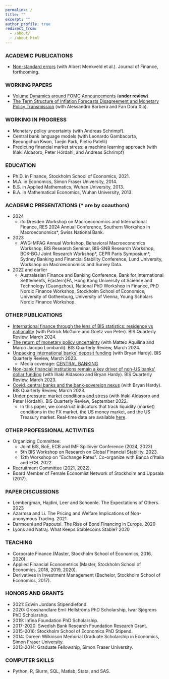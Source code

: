```yaml
---
permalink: /
title: ""
excerpt: ""
author_profile: true
redirect_from: 
  - /about/
  - /about.html
---
```


### ACADEMIC PUBLICATIONS
  * [Non-standard errors](https://papers.ssrn.com/sol3/papers.cfm?abstract_id=3961574) (with Albert Menkveld et al.). Journal of Finance, forthcoming.

### WORKING PAPERS
  * [Volume Dynamics around FOMC Announcements](https://papers.ssrn.com/sol3/papers.cfm?abstract_id=3730543) (**under review**).
  * [The Term Structure of Inflation Forecasts Disagreement and Monetary Policy Transmission](https://papers.ssrn.com/sol3/papers.cfm?abstract_id=4531495) (with Alessandro Barbera and Fan Dora Xia). 

### WORKING IN PROGRESS
  * Monetary policy uncertainty (with Andreas Schrimpf).
  * Central bank language models (with Leonardo Gambacorta, Byeungchun Kwon, Taejin Park, Pietro Patelli)
  * Predicting financial market stress: a machine learning approach (with Iñaki Aldasoro, Peter Hördahl, and Andreas Schrimpf)

### EDUCATION
* Ph.D. in Finance, Stockholm School of Economics, 2021.
* M.A. in Economics, Simon Fraser University, 2014.
* B.S. in Applied Mathematics, Wuhan University, 2013.
* B.A. in Mathematical Economics, Wuhan University, 2013.

### ACADEMIC PRESENTATIONS (* are by coauthors)
* 2024
  - ifo Dresden Workshop on Macroeconomics and International Finance, RES 2024 Annual Conference, Southern Workshop in Macroeconomics*, Swiss National Bank. 
* 2023
  - AWG-MPAG Annual Workshop, Behavioral Macroeconomics Workshop, BIS Research Seminar, BIS-SNB Research Workshop, BOK-BOJ Joint Research Workshop*,  CEPR Paris Symposium*, Sydney Banking and Financial Stability Conference, Lund University, Workshop on Macroeconomics and Survey Data.
* 2022 and earlier
  - Australasian Finance and Banking Conference, Bank for International Settlements, E(astern)FA, Hong Kong University of Science and Technology (Guangzhou), National PhD Workshop in Finance, PhD Nordic Finance Workshop, Stockholm School of Economics, University of Gothenburg, University of Vienna, Young Scholars Nordic Finance Workshop. 

### OTHER PUBLICATIONS
  * [International finance through the lens of BIS statistics: residence vs nationality](https://www.bis.org/publ/qtrpdf/r_qt2403f.htm) (with Patrick McGuire and Goetz von Peter). BIS Quarterly Review, March 2024.
  * [The return of monetary policy uncertainty](https://www.bis.org/publ/qtrpdf/r_qt2403f.htm) (with Matteo Aquilina and Marco Jacopo Lombardi). BIS Quarterly Review, March 2024.
  * [Unpacking international banks' deposit funding](https://www.bis.org/publ/qtrpdf/r_qt2309d.htm) (with Bryan Hardy). BIS Quarterly Review, March 2023.
    - Media coverage: [CENTRAL BANKING](https://www.centralbanking.com/central-banks/financial-stability/7959750/banks-increasingly-reliant-on-flighty-finance-bis-finds)
  * [Non-bank financial institutions remain a key driver of non-US banks' dollar funding](https://www.bis.org/publ/qtrpdf/r_qt2309z.htm) (with Iñaki Aldasoro and Bryan Hardy). BIS Quarterly Review, March 2023.
  * [Covid, central banks and the bank-sovereign nexus](https://www.bis.org/publ/qtrpdf/r_qt2303h.htm) (with Bryan Hardy). BIS Quarterly Review, March 2023.
  * [Under pressure: market conditions and stress](https://www.bis.org/publ/qtrpdf/r_qt2209c.htm) (with Iñaki Aldasoro and Peter Hördahl). BIS Quarterly Review, September 2022.
    - In this paper, we construct indicators that track liquidity (market) conditions in the FX market, the US money market, and the US Treasury market. Real-time data are available [here](https://dataviz.bis.org/t/MED/views/MCI/MCI?:embed=y&:isGuestRedirectFromVizportal=y&:display_count=n&:showVizHome=n&:origin=viz_share_link). 

### OTHER PROFESSIONAL ACTIVITIES
  * Organizing Committee:
    - Joint BIS, BoE, ECB and IMF Spillover Conference (2024, 2023)
    - 5th BIS Workshop on Research on Global Financial Stability. 2023.
    - 12th Workshop on "Exchange Rates". Co-organize with Banca d'Italia and ECB. 2022.
  * Recruitment Committee (2021, 2022).
  * Board Member of Female Economist Network of Stockholm and Uppsala (2017).

### PAPER DISCUSSIONS
  * Lembergman, Hajdini, Leer and Schoenle. The Expectations of Others. 2023
  * Azarmsa and Li. The Pricing and Welfare Implications of Non-anonymous Trading. 2021
  * Darmouni and Papoutsi. The Rise of Bond Financing in Europe. 2020
  * Lyons and Natraj. What Keeps Stablecoins Stable? 2020
  
### TEACHING
  * Corporate Finance (Master, Stockholm School of Economics, 2016, 2020).
  * Applied Financial Econometrics (Master, Stockholm School of Economics, 2018, 2019, 2020).
  * Derivatives in Investment Management (Bachelor, Stockholm School of Economics, 2017).

### HONORS AND GRANTS
  * 2021: Edwin Jordans Stipendiefond.
  * 2020: Grosshandlare Emil Hellströms PhD Scholarship, Iwar Sjögrens PhD Scholarship.
  * 2019: Infina Foundation PhD Scholarship.
  * 2017-2020: Swedish Bank Research Foundation Research Grant.
  * 2015-2016: Stockholm School of Economics PhD Stipend.
  * 2014: Doreen Wilkinson Memorial Graduate Scholarship in Economics, Simon Fraser University.
  * 2013-2014: Graduate Fellowship, Simon Fraser University.

### COMPUTER SKILLS
  * Python, R, Slurm, SQL, Matlab, Stata, and SAS.
